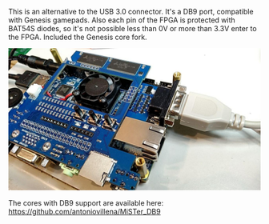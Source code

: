 This is an alternative to the USB 3.0 connector. It's a DB9 port, compatible with Genesis
gamepads. Also each pin of the FPGA is protected with BAT54S diodes, so it's not possible
less than 0V or more than 3.3V enter to the FPGA. Included the Genesis core fork.

![DB9 USER IO](DB9_USER_IO.jpg?raw=true "DB9 USER IO")

The cores with DB9 support are available here:
https://github.com/antoniovillena/MiSTer_DB9